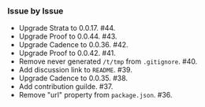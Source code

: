 ### Issue by Issue

 * Upgrade Strata to 0.0.17. #44.
 * Upgrade Proof to 0.0.44. #43.
 * Upgrade Cadence to 0.0.36. #42.
 * Upgrade Proof to 0.0.42. #41.
 * Remove never generated `/t/tmp` from `.gitignore`. #40.
 * Add discussion link to `README`. #39.
 * Upgrade Cadence to 0.0.35. #38.
 * Add contribution guilde. #37.
 * Remove "url" property from `package.json`. #36.
